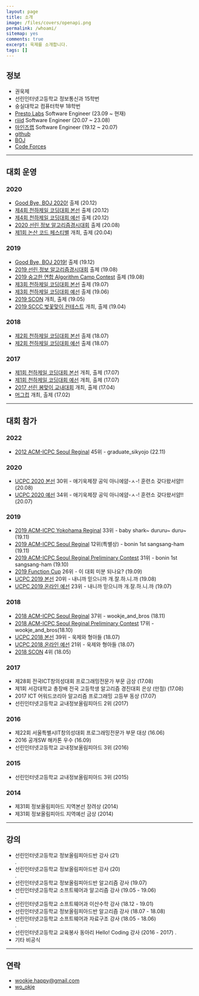 ```yaml
---
layout: page
title: 소개
image: /files/covers/openapi.png
permalink: /whoami/
sitemap: yes
comments: true
excerpt: 욱제를 소개합니다.
tags: []
---
```


## 정보

* 권욱제
* 선린인터넷고등학교 정보통신과 15학번
* 숭실대학교 컴퓨터학부 18학번
* [Presto Labs](https://www.prestolabs.io) Software Engineer (23.09 ~ 현재)
* [riiid](https://www.riiid.co/ko/main) Software Engineer (20.07 ~ 23.08)
* [마인즈랩](https://mindslab.ai/kr) Software Engineer (19.12 ~ 20.07)
* [github](https://github.com/wookje)
* [BOJ](https://www.acmicpc.net/user/wookje)
* [Code Forces](http://codeforces.com/profile/wo_okje)

---

## 대회 운영

### 2020
* [Good Bye, BOJ 2020!](https://www.acmicpc.net/contest/view/578) 출제 (20.12)
* [제4회 천하제일 코딩대회 본선](https://www.acmicpc.net/category/detail/2377) 출제 (20.12)  
* [제4회 천하제일 코딩대회 예선](https://www.acmicpc.net/category/detail/2376) 출제 (20.12)
* [2020 선린 정보 알고리즘경시대회](https://www.acmicpc.net/category/detail/2294) 출제 (20.08)
* [제1회 논산 코드 페스티별](https://www.acmicpc.net/contest/view/507) 개최, 출제 (20.04)  

### 2019
* [Good Bye, BOJ 2019!](https://www.acmicpc.net/contest/view/497) 출제 (19.12)  
* [2019 선린 정보 알고리즘경시대회](https://www.acmicpc.net/contest/view/456) 출제 (19.08)  
* [2019 숭고한 연합 Algorithm Camp Contest](https://www.acmicpc.net/contest/view/448) 출제 (19.08)  
* [제3회 천하제일 코딩대회 본선](https://www.acmicpc.net/contest/view/438) 출제 (19.07)  
* [제3회 천하제일 코딩대회 예선](https://www.acmicpc.net/contest/view/436) 출제 (19.06)
* [2019 SCON](https://www.acmicpc.net/contest/view/416) 개최, 출제 (19.05)  
* [2019 SCCC 벚꽃맞이 컨테스트](https://www.acmicpc.net/contest/view/402) 개최, 출제 (19.04)  

### 2018
* [제2회 천하제일 코딩대회 본선](https://www.acmicpc.net/contest/view/310) 출제 (18.07)  
* [제2회 천하제일 코딩대회 예선](https://www.acmicpc.net/contest/view/303) 출제 (18.07)

### 2017
* [제1회 천하제일 코딩대회 본선](https://www.acmicpc.net/contest/view/242) 개최, 출제 (17.07)  
* [제1회 천하제일 코딩대회 예선](https://www.acmicpc.net/contest/view/241) 개최, 출제 (17.07)
* [2017 선린 봄맞이 교내대회](https://www.acmicpc.net/contest/view/221) 개최, 출제 (17.04)
* [머그컵](https://www.acmicpc.net/contest/view/213) 개최, 출제 (17.02)

---

## 대회 참가

### 2022
* [2012 ACM-ICPC Seoul Reginal](http://icpckorea.org/archives/2748) 45위 - graduate_sikyojo (22.11)  

### 2020
* [UCPC 2020 본선](https://www.acmicpc.net/contest/view/524) 30위 - 애기욱제쟝 공익 아니에얌-ㅅ-! 훈련소 갖다왔서얌!! (20.08)
* [UCPC 2020 예선](https://www.acmicpc.net/contest/view/521) 34위 - 애기욱제쟝 공익 아니에얌-ㅅ-! 훈련소 갖다왔서얌!! (20.07)

### 2019
* [2019 ACM-ICPC Yokohama Reginal](https://icpc.iisf.or.jp/2019-yokohama/asia-yokohama-regional-contest-2019/?fbclid=IwAR2qIx7zUI7eunGRkRIOh83OJ3A-jllgHMTRzoOXrquHIsNt6j-e2S1tWV4) 33위 - baby shark~ dururu~ duru~ (19.11)  
* [2019 ACM-ICPC Seoul Reginal](http://icpckorea.org/archives/1998) 12위(특별상) - bonin 1st sangsang-ham (19.11)  
* [2019 ACM-ICPC Seoul Reginal Preliminary Contest](http://icpckorea.org/archives/1897) 31위 - bonin 1st sangsang-ham (19.10)  
* [2019 Function Cup](https://oj.uz/contest/view/FUNCTIONCUP4) 26위 - 이 대회 미분 되나요? (19.09)  
* [UCPC 2019 본선](https://www.acmicpc.net/contest/view/450) 20위 - 내니까 믿으니까 개.잘.하.니.까 (19.08)  
* [UCPC 2019 온라인 예선](https://www.acmicpc.net/contest/view/449) 23위 - 내니까 믿으니까 개.잘.하.니.까 (19.07)  

### 2018
* [2018 ACM-ICPC Seoul Reginal](http://icpckorea.org/archives/1774) 37위 - wookje_and_bros (18.11)  
* [2018 ACM-ICPC Seoul Reginal Preliminary Contest](http://icpckorea.org/archives/1659) 17위 - wookje_and_bros(18.10)  
* [UCPC 2018 본선](https://www.acmicpc.net/contest/view/314) 39위 - 욱제와 형아들 (18.07)  
* [UCPC 2018 온라인 예선](https://www.acmicpc.net/contest/view/307) 21위 - 욱제와 형아들 (18.07)  
* [2018 SCON](http://contest.sccc.kr/2018SCON/) 4위 (18.05)

### 2017
* 제28회 전국ICT창의성대회 프로그래밍전문가 부문 금상 (17.08)
* 제1회 서강대학교 총장배 전국 고등학생 알고리즘 경진대회 은상 (만점) (17.08)
* 2017 ICT 어워드코리아 알고리즘 프로그래밍 고등부 동상 (17.07)
* 선린인터넷고등학교 교내정보올림피아드 2위 (2017)

### 2016
* 제22회 서울특별시IT창의성대회 프로그래밍전문가 부문 대상 (16.06)
* 2016 공개SW 해카톤 우수 (16.09)  
* 선린인터넷고등학교 교내정보올림피아드 3위 (2016)

### 2015
* 선린인터넷고등학교 교내정보올림피아드 3위 (2015)

### 2014
* 제31회 정보올림피아드 지역본선 장려상 (2014)
* 제31회 정보올림피아드 지역예선 금상 (2014)

---

## 강의

* 선린인터넷고등학교 정보올림피아드반 강사 (21)  
.  
* 선린인터넷고등학교 정보올림피아드반 강사 (20)  
.  
* 선린인터넷고등학교 정보올림피아드반 알고리즘 강사 (19.07)    
* 선린인터넷고등학교 소프트웨어과 알고리즘 강사 (19.05 - 19.06)   
.  
* 선린인터넷고등학교 소프트웨어과 이산수학 강사 (18.12 - 19.01)
* 선린인터넷고등학교 정보올림피아드반 알고리즘 강사 (18.07 - 18.08)  
* 선린인터넷고등학교 소프트웨어과 자료구조 강사 (18.05 - 18.06)  
.  
* 선린인터넷고등학교 교육봉사 동아리 Hello! Coding 강사 (2016 - 2017)
.  
* 기타 비공식

---

## 연락

* wookje.happy@gmail.com
* [wo_okje](https://www.instagram.com/wo_okje/)
